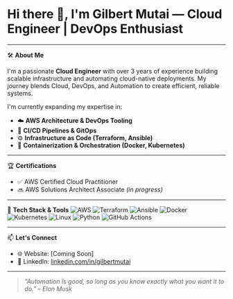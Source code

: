 # Hi there 👋, I'm Gilbert Mutai — Cloud Engineer | DevOps Enthusiast

---

🛠️ **About Me**

I'm a passionate **Cloud Engineer** with over 3 years of experience building scalable infrastructure and automating cloud-native deployments. My journey blends Cloud, DevOps, and Automation to create efficient, reliable systems.

I'm currently expanding my expertise in:
- ☁️ **AWS Architecture & DevOps Tooling**
- 🔁 **CI/CD Pipelines & GitOps**
- ⚙️ **Infrastructure as Code (Terraform, Ansible)**
- 🐳 **Containerization & Orchestration (Docker, Kubernetes)**
  
---

🏆 **Certifications**
- ✅ AWS Certified Cloud Practitioner
- 🔜 AWS Solutions Architect Associate *(in progress)*

---

🔧 **Tech Stack & Tools**
![AWS](https://img.shields.io/badge/-AWS-232F3E?style=flat&logo=amazon-aws&logoColor=white)
![Terraform](https://img.shields.io/badge/-Terraform-623CE4?style=flat&logo=terraform&logoColor=white)
![Ansible](https://img.shields.io/badge/-Ansible-EE0000?style=flat&logo=ansible&logoColor=white)
![Docker](https://img.shields.io/badge/-Docker-2496ED?style=flat&logo=docker&logoColor=white)
![Kubernetes](https://img.shields.io/badge/-Kubernetes-326CE5?style=flat&logo=kubernetes&logoColor=white)
![Linux](https://img.shields.io/badge/-Linux-FCC624?style=flat&logo=linux&logoColor=black)
![Python](https://img.shields.io/badge/-Python-3776AB?style=flat&logo=python&logoColor=white)
![GitHub Actions](https://img.shields.io/badge/-GitHub%20Actions-2088FF?style=flat&logo=github-actions&logoColor=white)

---

📫 **Let's Connect**

- 🌐 Website: [Coming Soon]
- 💼 LinkedIn: [linkedin.com/in/gilbertmutai](https://linkedin.com/in/gilbertmutai)

---

> _"Automation is good, so long as you know exactly what you want it to do." – Elon Musk_

